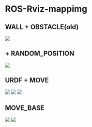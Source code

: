 # ROS-Rviz-mappimg

## WALL + OBSTACLE(old)
![](https://i.imgur.com/QYBz8qp.png)
## + RANDOM_POSITION
![](https://i.imgur.com/cEQSPT3.png)
## URDF + MOVE
![](https://i.imgur.com/Ydbd1eg.png)
![](https://i.imgur.com/2PcYm85.png)
![](https://i.imgur.com/cLocQgd.png)
## MOVE_BASE
![](https://i.imgur.com/e9w9yHX.png)
![](https://i.imgur.com/qYoMPW3.png)
